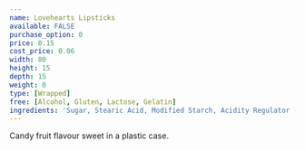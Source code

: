 ```yaml
---
name: Lovehearts Lipsticks
available: FALSE
purchase_option: 0
price: 0.15
cost_price: 0.06
width: 80
height: 15
depth: 15
weight: 0
type: [Wrapped]
free: [Alcohol, Gluten, Lactose, Gelatin]
ingredients: 'Sugar, Stearic Acid, Modified Starch, Acidity Regulator (Tartaric Acid), Cornflour, Magnesium Stearate. Colours: Anthocyanins'
---
```

Candy fruit flavour sweet in a plastic case.
